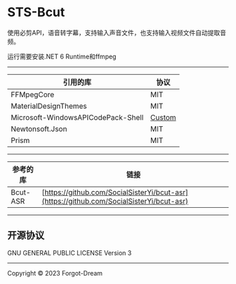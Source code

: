 ﻿# STS-Bcut

使用必剪API，语音转字幕，支持输入声音文件，也支持输入视频文件自动提取音频。

运行需要安装.NET 6 Runtime和ffmpeg

---

|引用的库|协议|
|---|---|
|FFMpegCore|MIT|
|MaterialDesignThemes|MIT|
|Microsoft-WindowsAPICodePack-Shell|[Custom](https://github.com/contre/Windows-API-Code-Pack-1.1/LICENSE)|
|Newtonsoft.Json|MIT|
|Prism|MIT|

---

|参考的库|链接|
|---|---|
|Bcut-ASR|[https://github.com/SocialSisterYi/bcut-asr](https://github.com/SocialSisterYi/bcut-asr)|

---

## 开源协议

GNU GENERAL PUBLIC LICENSE Version 3

---

Copyright © 2023 Forgot-Dream